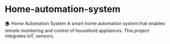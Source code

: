 # Home-automation-system
🏠 Home Automation System A smart home automation system that enables remote monitoring and control of household appliances. This project integrates IoT, sensors,
